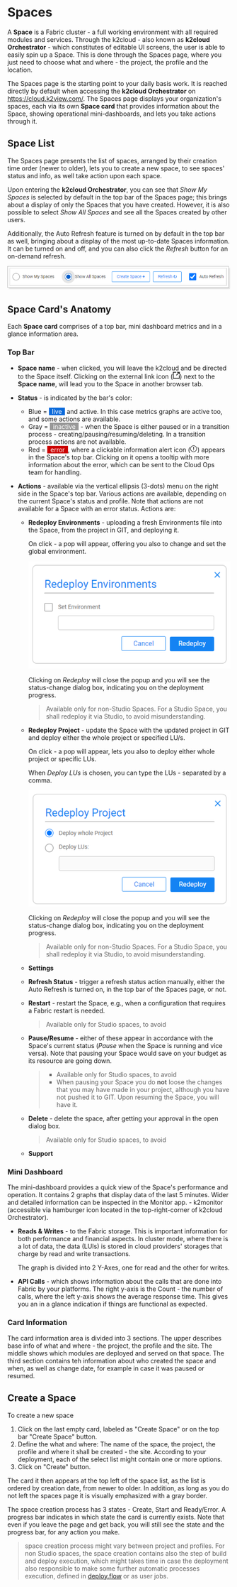 # Spaces

A **Space** is a Fabric cluster - a full working environment with all required modules and services. Through the k2cloud - also known as **k2cloud Orchestrator** - which constitutes of editable UI screens, the user is able to easily spin up a Space. This is done through the Spaces page, where you just need to choose what and where - the project, the profile and the location.

The Spaces page is the starting point to your daily basis work. It is reached directly by default when accessing the **k2cloud Orchestrator** on https://cloud.k2view.com/. The Spaces page displays your organization's spaces, each via its own **Space card** that provides information about the Space, showing operational mini-dashboards, and lets you take actions through it. 

## Space List

The Spaces page presents the list of spaces, arranged by their creation time order (newer to older), lets you to create a new space, to see spaces' status and info, as well take action upon each space.

Upon entering the **k2cloud Orchestrator**, you can see that *Show My Spaces* is selected by default in the top bar of the Spaces page; this brings about a display of only the Spaces that you have created. However, it is also possible to select *Show All Spaces* and see all the Spaces created by other users.

Additionally, the Auto Refresh feature is turned on by default in the top bar as well, bringing about a display of the most up-to-date Spaces information. It can be turned on and off, and you can also click the *Refresh* button for an on-demand refresh.

![](images/spaces-top-bar.png)  

## Space Card's Anatomy

Each **Space card** comprises of a top bar, mini dashboard metrics and in a glance information area.

### **Top Bar** 

* **Space name** - when clicked, you will leave the k2cloud and be directed to the Space itself. Clicking on the external link icon (![](images/ext-link.png)) next to the **Space name**, will lead you to the Space in another browser tab.

* **Status** - is indicated by the bar's color:

  * Blue = <span style="background-color: #0969da; padding: 0 7px; color:white">live</span> and active. In this case metrics graphs are active too, and some actions are available.
  * Gray = <span style="background-color: #999999; padding: 0 7px; color:white">inactive</span> - when the Space is either paused or in a transition process - creating/pausing/resuming/deleting. In a transition process actions are not available.
  * Red = <span style="background-color: #CC0000; padding: 0 7px; color:white">error</span>, where a clickable information alert icon (![](images/info-alert.png)) appears in the Space's top bar. Clicking on it opens a tooltip with more information about the error, which can be sent to the Cloud Ops team for handling.

* **Actions** - available via the vertical ellipsis (3-dots) menu on the right side in the Space's top bar. Various actions are available, depending on the current Space's status and profile. Note that actions are not available for a Space with an error status. Actions are:

  * **Redeploy Environments** - uploading a fresh Environments file into the Space, from the project in GIT, and deploying it.

    On click - a pop will appear, offering you also to change and set the global environment.

    ![](images/redeploy-env.png)

    Clicking on *Redeploy* will close the popup and you will see the status-change dialog box, indicating you on the deployment progress.

    > Available only for non-Studio Spaces. For a Studio Space, you shall redeploy it via Studio, to avoid misunderstanding.

  * **Redeploy Project** - update the Space with the updated project in GIT and deploy either the whole project or specified LU/s.

    On click - a pop will appear, lets you also to deploy either whole project or specific LUs.

    When *Deploy LUs* is chosen, you can type the LUs - separated by a comma.

    ![](images/redeploy-proj.png)

    Clicking on *Redeploy* will close the popup and you will see the status-change dialog box, indicating you on the deployment progress.

    > Available only for non-Studio Spaces. For a Studio Space, you shall redeploy it via Studio, to avoid misunderstanding.

  * **Settings**

  * **Refresh Status** - trigger a refresh status action manually, either the Auto Refresh is turned on, in the top bar of the Spaces page, or not.

  * **Restart** - restart the Space, e.g., when a configuration that requires a Fabric restart is needed.

    > Available only for Studio spaces, to avoid  

  * **Pause/Resume** - either of these appear in accordance with the Space's current status (*Pause* when the Space is running and vice versa). Note that pausing your Space would save on your budget as its resource are going down. 

    > * Available only for Studio spaces, to avoid
    > * When pausing your Space you do **not** loose the changes that you may have made in your project, although you have not pushed it to GIT. Upon resuming the Space, you will have it.

  * **Delete** - delete the space, after getting your approval in the open dialog box. 

    > Available only for Studio spaces, to avoid

  * **Support**

### Mini Dashboard

The mini-dashboard provides a quick view of the Space's performance and operation. It contains 2 graphs that display data of the last 5 minutes. Wider and detailed information can be inspected in the Monitor app. - k2monitor (accessible via hamburger icon located in the top-right-corner of k2cloud Orchestrator). 

* **Reads & Writes** - to the Fabric storage. This is important information for both performance and financial aspects. In cluster mode, where there is a lot of data, the data (LUIs) is stored in cloud providers' storages that charge by read and write transactions.

  The graph is divided into 2 Y-Axes, one for read and the other for writes.

*  **API Calls** - which shows information about the calls that are done into Fabric by your platforms. The right y-axis is the Count - the number of calls, where the left y-axis shows the average response time. This gives you an in a glance indication if things are functional as expected.

### Card Information

The card information area is divided into 3 sections. The upper describes base info of what and where - the project, the profile and the site. The middle shows which modules are deployed and served on that space. The third section contains teh information about who created the space and when, as well as change date, for example in case it was paused or resumed.



## Create a Space

To create a new space 

1. Click on the last empty card, labeled as "Create Space" or on the top bar "Create Space" button. 
2. Define the what and where: The name of the space, the project, the profile and where it shall be created - the site. According to your deployment, each of the select list might contain one or more options.
3. Click on "Create" button.

The card it then appears at the top left of the space list, as the list is ordered by creation date, from newer to older. In addition, as long as you do not left the spaces page it is visually emphasized with a gray border.

The space creation process has 3 states - Create, Start and Ready/Error. A progress bar indicates in which state the card is currently exists. Note that even if you leave the page and get back, you will still see the state and the progress bar, for any action you make.

> space creation process might vary between project and profiles. For non Studio spaces, the space creation contains also the step of build and deploy execution, which might takes time in case the deployment also responsible to make some further automatic processes execution, defined in [deploy.flow](/articles/19_Broadway/09a_automatic_flows_execution_upon_deploy.md) or as user jobs. 
